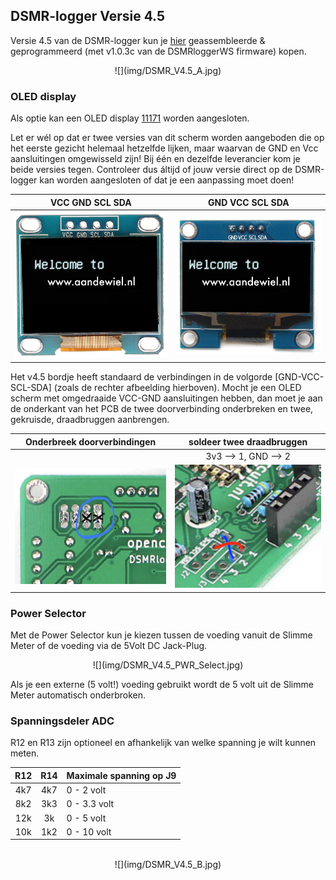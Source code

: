 ## DSMR-logger Versie 4.5

Versie 4.5 van de DSMR-logger kun je
<a href="https://opencircuit.nl/Product/Slimme-meter-uitlezer-V4.5-Geassembleerd" target="_blank">hier</a>
geassembleerde & geprogrammeerd (met v1.0.3c van de DSMRloggerWS firmware) kopen.

<center>![](img/DSMR_V4.5_A.jpg)</center>

### OLED display
Als optie kan een OLED display 
<a href="https://opencircuit.nl/Product/11171/OLED-display-blauw-128-x-64-I2C" target="_blank">11171</a> 
worden aangesloten.

Let er wél op dat er twee versies van dit scherm worden aangeboden die op het eerste gezicht
helemaal hetzelfde lijken, maar waarvan de GND en Vcc aansluitingen omgewisseld zijn!
Bij één en dezelfde leverancier kom je beide versies tegen. Controleer dus áltijd of
jouw versie direct op de DSMR-logger kan worden aangesloten of dat je een aanpassing
moet doen!

| VCC GND SCL SDA | GND VCC SCL SDA 
:---------------------------------------:|:-----------------------------------:
![](img/OLED_VCC_GND.png) | ![](img/OLED_GND_VCC.png)

Het v4.5 bordje heeft standaard de verbindingen in de volgorde [GND-VCC-SCL-SDA]
(zoals de rechter afbeelding hierboven). Mocht je een OLED scherm met omgedraaide VCC-GND
aansluitingen hebben, dan moet je aan de onderkant van het PCB de twee doorverbinding
onderbreken en twee, gekruisde, draadbruggen aanbrengen.

| Onderbreek doorverbindingen | soldeer twee draadbruggen
:---------------------------------------:|:-----------------------------------:
|                             | 3v3 --> 1, GND --> 2
![](img/DSMR_V4.5_Cuts.jpg) | ![](img/DSMR_V4.5_WireBridge.png)

### Power Selector
Met de Power Selector kun je kiezen tussen de voeding vanuit de Slimme Meter
of de voeding via de 5Volt DC Jack-Plug.

<center>![](img/DSMR_V4.5_PWR_Select.jpg)</center>

Als je een externe (5 volt!) voeding gebruikt wordt de 5 volt uit de Slimme Meter
automatisch onderbroken.

### Spanningsdeler ADC
R12 en R13 zijn optioneel en afhankelijk van welke spanning je wilt kunnen meten.

| R12 | R14 | Maximale spanning op J9 |
|:---:|:---:|:------------------------|
| 4k7 | 4k7 | 0 - 2 volt              |
| 8k2 | 3k3 | 0 - 3.3 volt            |
| 12k | 3k  | 0 - 5 volt              |
| 10k | 1k2 | 0 - 10 volt             |


<br>

<center>![](img/DSMR_V4.5_B.jpg)</center>
